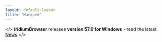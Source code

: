 ```yaml
---
layout: default-layout
title: "Marquee"
---
```


</> **IridiumBrowser** releases **version 57.0 for Windows** - read the latest [News](/index.html#news "latest News") </>